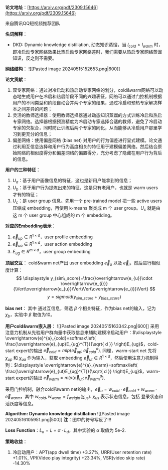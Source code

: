 
**论文地址**：[https://arxiv.org/pdf/2309.15646](https://arxiv.org/pdf/2309.15646)

来自腾讯QQ短视频推荐团队

**名词解释**：
- DKD: Dynamic knowledge distillation, 动态知识蒸馏，当 $l_{cold} \gt l_{warm}$ 时，即冷启动专家网络效果比热启动专家网络差时，我们需要从热启专家网络蒸馏知识，反之则不需要。

**网络结构**：
![[Pasted image 20240515152653.png|600]]

**论文贡献**：
1. 双专家网络：通过对冷启动和热启动专家网络的划分，cold&warm网络可以动态地生成用户在冷启和热启阶段不同的兴趣表征，网络可以通过门控机制根据用户的不同类型和阶段自动合并两个专家的结果，通过冷启和预热专家解决样本之间差异的问题；
2. 灵活的教师选择器：使用教师选择器通过动态知识蒸馏的方式训练冷启和热启专家网络。选择器根据预测精度为冷启动专家选择合适的教师，避免了冷启动专家的欠拟合，同时防止训练后两个专家的同化，从而能够从冷启用户那里学习到更充分的信息；
3. 偏差网络：使用偏差网络 (bias net) 对用户的行为偏差进行显式建模。论文通过利用互信息选择和用户行为高度相关的特征用于建模偏差网络。然后结合原始网络的相似度得分和偏差网络的偏置得分，充分考虑了隐藏在用户行为背后的信息。

**用户的三种特征**：
1. $U_{a}$：基于用户画像信息的特征，这也是新用户能拿到的信息；
2. $U_{b}$：基于用户行为提炼出来的特征，这是只有老用户，也就是 warm users 才有的特征；
3. $U_{c}$：是 user group 信息。先用一个 pre-trained model 把一些 active users 压缩成 embedding，再使用 k-means 聚类成 m 个 user group。$U_{c}$ 就是由这 m 个 user group 中心组成的 m 个 embedding。

**对应的Embedding表示**：
1. $\overrightarrow{e}_{up}\in R^{1\times d}$，user profile embedding
2. $\overrightarrow{e}_{ua}\in R^{1\times d}$，user action embedding
3. $E_{ug}\in R^{m\times d}$，user group embedding

**顶层交互**：
cold&warm net产出 user embedding $\overrightarrow{e}_{u}$ 以及 $\overrightarrow{e}_{i}$，然后进行相似度计算：
$$
\displaystyle
y_{sim\_score}=\frac{\overrightarrow{e_{u}}\cdot \overrightarrow{e_{i}}}{\Vert\overrightarrow{e_{u}}\Vert\Vert\overrightarrow{e_{i}}\Vert}
$$
$$
y=sigmoid(y_{sim\_score}+y_{bias\_score})
$$

**bias net**：
其中 通过互信息，筛选 $\beta$ 个相关特征，作为bias net的输入，记为 ${\chi}_{b}$，实验中 $\beta$ 取值为10。

**用户cold&warm嵌入层**：
![[Pasted image 20240515163342.png|600]]
采用注意力机制从先验用户群向量中获取信息来辅助建模冷启动用户：$\displaystyle \overrightarrow{e}^{a}_{cold}=softmax\left( \frac{\overrightarrow{e}_{up}E_{ug}^{T}}{\sqrt{ d }} \right)E_{ug}$，cold-start expert的输出 $\overrightarrow{e}_{cold}=mlp(\overrightarrow{e}_{up};\overrightarrow{e}_{cold}^{a})$.
同理，warm-start net 先将 $\chi_{up}$ 和 $\chi_{ua}$ 作为输入，获取 embedding $\overrightarrow{e}_{ut}\in R^{1 \times d}$，然后使用注意力机制得到：$\displaystyle \overrightarrow{e}^{a}_{warm}=softmax\left( \frac{\overrightarrow{e}_{ut}E_{ug}^{T}}{\sqrt{ d }} \right)E_{ug}$，warm-start expert的输出 $\overrightarrow{e}_{warm}=mlp(\overrightarrow{e}_{ut};\overrightarrow{e}_{warm}^{a})$.

采用门控机制，融合cold和warm net的输出，$\overrightarrow{e}_{u}=w_{cold}\cdot\overrightarrow{e}_{cold}+w_{warm}\cdot\overrightarrow{e}_{warm}$，其中 $w_{cold},w_{warm}=f_{weight}(\chi_{us})$. $\chi_{us}$ 表示状态信息，包括 登录状态和活跃度等信息。

**Algorithm: Dynamic knowledge distillation**
![[Pasted image 20240516105951.png|500]]
**注**：图中的符号写反了!!!

**Loss Function**：$L_{o}=L+\alpha \cdot L_{d}$，其中实验的 $\alpha$ 取值为 5e-2.

**策略收益**：
1. 冷启动用户：APT(app dwell time) +3.27%, URR(User retention rate) +1.01%, VPI(Video play integrity) +23.34%, VSR(video skip rate) -14.30%